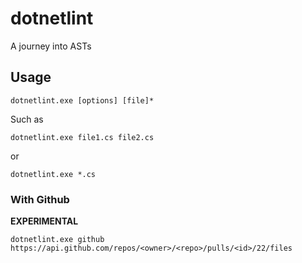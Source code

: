 # dotnetlint
A journey into ASTs


## Usage

```
dotnetlint.exe [options] [file]*
```

Such as

```
dotnetlint.exe file1.cs file2.cs
```

or

```
dotnetlint.exe *.cs
```


### With Github

__EXPERIMENTAL__

```
dotnetlint.exe github https://api.github.com/repos/<owner>/<repo>/pulls/<id>/22/files
```
